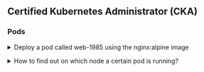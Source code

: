 ## Certified Kubernetes Administrator (CKA)

### Pods

<details>
<summary>Deploy a pod called web-1985 using the nginx:alpine image</code></summary><br><b>

`kubectl run web-1985 --image=nginx:alpine --restart=Never`
</b></details>

<details>
<summary>How to find out on which node a certain pod is running?</summary><br><b>

`kubectl get po -o wide`
</b></details>
